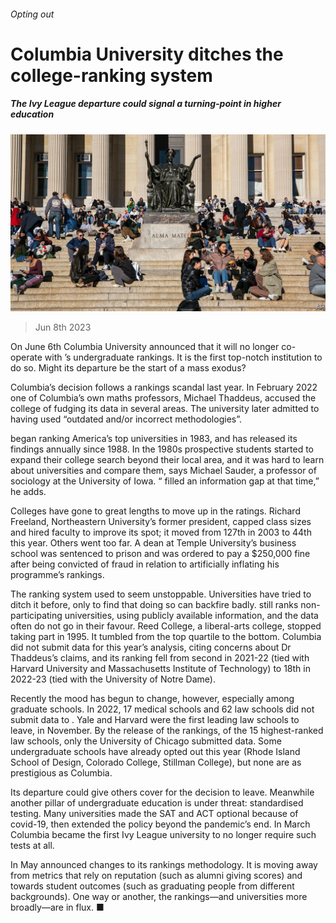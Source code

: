 ###### Opting out

# Columbia University ditches the college-ranking system 

##### The Ivy League departure could signal a turning-point in higher education 

![image](images/20230610_USP503.jpg) 

> Jun 8th 2023 

On June 6th Columbia University announced that it will no longer co-operate with ’s undergraduate rankings. It is the first top-notch institution to do so. Might its departure be the start of a mass exodus?

Columbia’s decision follows a rankings scandal last year. In February 2022 one of Columbia’s own maths professors, Michael Thaddeus, accused the college of fudging its data in several areas. The university later admitted to having used “outdated and/or incorrect methodologies”.

 began ranking America’s top universities in 1983, and has released its findings annually since 1988. In the 1980s prospective students started to expand their college search beyond their local area, and it was hard to learn about universities and compare them, says Michael Sauder, a professor of sociology at the University of Iowa. “ filled an information gap at that time,” he adds. 

Colleges have gone to great lengths to move up in the ratings. Richard Freeland, Northeastern University’s former president, capped class sizes and hired faculty to improve its spot; it moved from 127th in 2003 to 44th this year. Others went too far. A dean at Temple University’s business school was sentenced to prison and was ordered to pay a $250,000 fine after being convicted of fraud in relation to artificially inflating his programme’s rankings. 

The ranking system used to seem unstoppable. Universities have tried to ditch it before, only to find that doing so can backfire badly.  still ranks non-participating universities, using publicly available information, and the data often do not go in their favour. Reed College, a liberal-arts college, stopped taking part in 1995. It tumbled from the top quartile to the bottom. Columbia did not submit data for this year’s analysis, citing concerns about Dr Thaddeus’s claims, and its ranking fell from second in 2021-22 (tied with Harvard University and Massachusetts Institute of Technology) to 18th in 2022-23 (tied with the University of Notre Dame).

Recently the mood has begun to change, however, especially among graduate schools. In 2022, 17 medical schools and 62 law schools did not submit data to . Yale and Harvard were the first leading law schools to leave, in November. By the release of the rankings, of the 15 highest-ranked law schools, only the University of Chicago submitted data. Some undergraduate schools have already opted out this year (Rhode Island School of Design, Colorado College, Stillman College), but none are as prestigious as Columbia. 

Its departure could give others cover for the decision to leave. Meanwhile another pillar of undergraduate education is under threat: standardised testing. Many universities made the SAT and ACT optional because of covid-19, then extended the policy beyond the pandemic’s end. In March Columbia became the first Ivy League university to no longer require such tests at all.

In May announced changes to its rankings methodology. It is moving away from metrics that rely on reputation (such as alumni giving scores) and towards student outcomes (such as graduating people from different backgrounds). One way or another, the rankings—and universities more broadly—are in flux. ■


